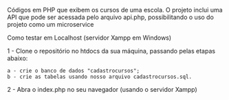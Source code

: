 Códigos em PHP que exibem os cursos de uma escola. O projeto inclui uma API que pode ser acessada pelo arquivo api.php, possibilitando o uso do projeto como um microservice

Como testar em Localhost (servidor Xampp em Windows)

1 - Clone o repositório no htdocs da sua máquina, passando pelas etapas abaixo:

  	a - crie o banco de dados "cadastrocursos";
  	b - crie as tabelas usando nosso arquivo cadastrocursos.sql.

2 - Abra o index.php no seu navegador (usando o servidor Xampp)


